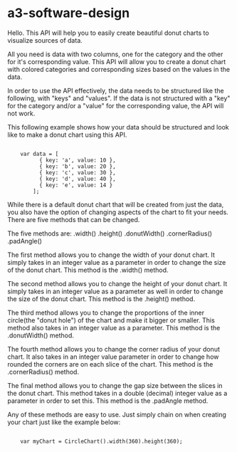 # a3-software-design

Hello. This API will help you to easily create beautiful donut charts to visualize sources of data.

All you need is data with two columns, one for the category and the other for it's corresponding value. This API will allow you to create a donut chart with colored categories and corresponding sizes based on the values in the data.

In order to use the API effectively, the data needs to be structured like the following, with "keys" and "values". If the data is not structured with a "key" for the category and/or a "value" for the corresponding value, the API will not work.

This following example shows how your data should be structured and look like to make a donut chart using this API.

<pre><code>      
	var data = [
          { key: 'a', value: 10 },
          { key: 'b', value: 20 },
          { key: 'c', value: 30 },
          { key: 'd', value: 40 },
          { key: 'e', value: 14 }
        ];
</code></pre>

While there is a default donut chart that will be created from just the data, you also have the option of changing aspects of the chart to fit your needs. There are five methods that can be changed. 

The five methods are:
.width()
.height()
.donutWidth()
.cornerRadius()
.padAngle()

The first method allows you to change the width of your donut chart. It simply takes in an integer value as a parameter in order to change the size of the donut chart. This method is the .width() method.

The second method allows you to change the height of your donut chart. It simply takes in an integer value as a parameter as well in order to change the size of the donut chart. This method is the .height() method.

The third method allows you to change the proportions of the inner circle(the "donut hole") of the chart and make it bigger or smaller. This method also takes in an integer value as a parameter. This method is the .donutWidth() method.

The fourth method allows you to change the corner radius of your donut chart. It also takes in an integer value parameter in order to change how rounded the corners are on each slice of the chart. This method is the .cornerRadius() method.

The final method allows you to change the gap size between the slices in the donut chart. This method takes in a double (decimal) integer value as a parameter in order to set this. This method is the .padAngle method.

Any of these methods are easy to use. Just simply chain on when creating your chart just like the example below:

<pre><code>      
	var myChart = CircleChart().width(360).height(360);
</code></pre>
